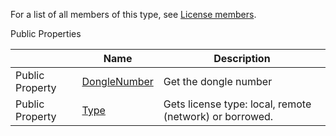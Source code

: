 For a list of all members of this type, see [License members](Eplan.EplApi.AFu~Eplan.EplApi.ApplicationFramework.License_members.html).

Public Properties

|  | Name | Description |
| --- | --- | --- |
| Public Property | [DongleNumber](Eplan.EplApi.AFu~Eplan.EplApi.ApplicationFramework.License~DongleNumber.html) | Get the dongle number |
| Public Property | [Type](Eplan.EplApi.AFu~Eplan.EplApi.ApplicationFramework.License~Type.html) | Gets license type: local, remote (network) or borrowed. |

